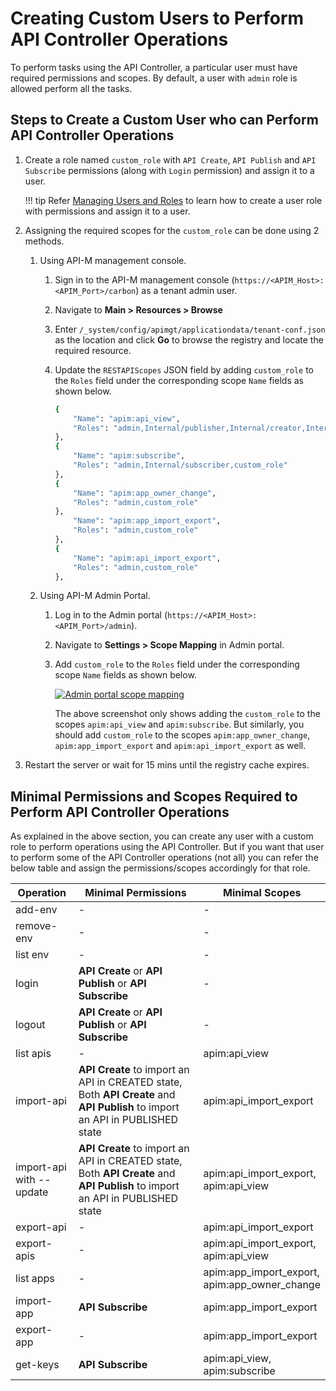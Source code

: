 #  Creating Custom Users to Perform API Controller Operations

To perform tasks using the API Controller, a particular user must have required permissions and scopes. By default, a user with `admin` role is allowed perform all the tasks. 

## Steps to Create a Custom User who can Perform API Controller Operations

1. Create a role named `custom_role` with `API Create`, `API Publish` and `API Subscribe` permissions (along with `Login` permission) and assign it to a user.

    !!! tip
        Refer [Managing Users and Roles]({{base_path}}/administer/product-administration/managing-users-and-roles/introduction-to-user-management/) to learn how to create a user role with permissions and assign it to a user.

2.  Assigning the required scopes for the `custom_role` can be done using 2 methods.

    1.  Using API-M management console.

        1. Sign in to the API-M management console (`https://<APIM_Host>:<APIM_Port>/carbon`) as a tenant admin user.

        2. Navigate to **Main > Resources > Browse** 

        3.  Enter `/_system/config/apimgt/applicationdata/tenant-conf.json` as the location and click **Go** to browse the registry and locate the required resource.

        4.  Update the `RESTAPIScopes` JSON field by adding `custom_role` to the `Roles` field under the corresponding scope `Name` fields as shown below.
            ```bash
            {
                "Name": "apim:api_view",
                "Roles": "admin,Internal/publisher,Internal/creator,Internal/analytics,custom_role"
            },
            {
                "Name": "apim:subscribe",
                "Roles": "admin,Internal/subscriber,custom_role"
            },
            {
                "Name": "apim:app_owner_change",
                "Roles": "admin,custom_role"
            },
                "Name": "apim:app_import_export",
                "Roles": "admin,custom_role"
            },
            {
                "Name": "apim:api_import_export",
                "Roles": "admin,custom_role"
            },
            ``` 

    2.  Using API-M Admin Portal.
        
        1. Log in to the Admin portal (`https://<APIM_Host>:<APIM_Port>/admin`).

        2. Navigate to **Settings > Scope Mapping** in Admin portal.

        3.  Add `custom_role` to the `Roles` field under the corresponding scope `Name` fields as shown below.

            [![Admin portal scope mapping]({{base_path}}/assets/img/learn/api-controller/admin-portal-scope-mapping.png)]({{base_path}}/assets/img/learn/api-controller/admin-portal-scope-mapping.png)

            The above screenshot only shows adding the `custom_role` to the scopes `apim:api_view` and `apim:subscribe`. But similarly, you should add `custom_role` to the scopes `apim:app_owner_change`, `apim:app_import_export` and `apim:api_import_export` as well.

3.  Restart the server or wait for 15 mins until the registry cache expires.

## Minimal Permissions and Scopes Required to Perform API Controller Operations

As explained in the above section, you can create any user with a custom role to perform operations using the API Controller. But if you want that user to perform some of the API Controller operations (not all) you can refer the below table and assign the permissions/scopes accordingly for that role.

<table>
<colgroup>
<col width="20%" />
<col width="40%" />
<col width="40%" />
</colgroup>
<thead>
<tr class="header">
<th>Operation</th>
<th>Minimal Permissions</th>
 <th>Minimal Scopes</th>
</tr>
</thead>
<tbody>
<tr class="odd">
<td>add-env</td>
<td>-</td>
<td>-</td>
</tr>
<tr class="even">
<td>remove-env</td>
<td>-</td>
<td>-</td>
</tr>
<tr class="odd">
<td>list env</td>
<td>-</td>
<td>-</td>
</tr>
<tr class="even">
<td>login</td>
<td><strong>API Create</strong> or <strong>API Publish</strong> or <strong>API Subscribe</strong></td>
<td>-</td>
</tr>
<tr class="odd">
<td>logout</td>
<td><strong>API Create</strong> or <strong>API Publish</strong> or <strong>API Subscribe</strong></td>
<td>-</td>
</tr>
<tr class="even">
<td>list apis</td>
<td>-</td>
<td>apim:api_view</td>
</tr>
<tr class="odd">
<td>import-api</td>
<td><strong>API Create</strong> to import an API in CREATED state,<br> Both <strong>API Create</strong> and <strong>API Publish</strong> to import an API in PUBLISHED state</td>
<td>apim:api_import_export</td>
</tr>
<tr class="even">
<td>import-api with     --update</td>
<td><strong>API Create</strong> to import an API in CREATED state,<br> Both <strong>API Create</strong> and <strong>API Publish</strong> to import an API in PUBLISHED state</td>
<td>apim:api_import_export,<br>apim:api_view</td>
</tr>
<tr class="odd">
<td>export-api</td>
<td>-</td>
<td>apim:api_import_export</td>
</tr>
<tr class="even">
<td>export-apis</td>
<td>-</td>
<td>apim:api_import_export,<br>apim:api_view</td>
</tr>
<tr class="odd">
<td>list apps</td>
<td>-</td>
<td>apim:app_import_export,<br>apim:app_owner_change</td>
</tr>
<tr class="even">
<td>import-app</td>
<td><strong>API Subscribe</strong></td>
<td>apim:app_import_export</td>
</tr>
<tr class="odd">
<td>export-app</td>
<td>-</td>
<td>apim:app_import_export</td>
</tr>
<tr class="even">
<td>get-keys</td>
<td><strong>API Subscribe</strong></td>     
<td>apim:api_view, <br>apim:subscribe</td>
</tr>
</tbody>
</table>